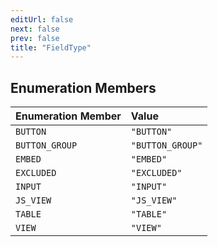 ```yaml
---
editUrl: false
next: false
prev: false
title: "FieldType"
---
```


## Enumeration Members

| Enumeration Member | Value |
| :------ | :------ |
| `BUTTON` | `"BUTTON"` |
| `BUTTON_GROUP` | `"BUTTON_GROUP"` |
| `EMBED` | `"EMBED"` |
| `EXCLUDED` | `"EXCLUDED"` |
| `INPUT` | `"INPUT"` |
| `JS_VIEW` | `"JS_VIEW"` |
| `TABLE` | `"TABLE"` |
| `VIEW` | `"VIEW"` |

